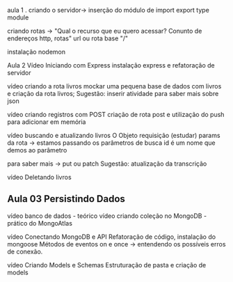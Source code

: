 aula 1 . criando o servidor-> inserção do módulo de import export type module

criando rotas -> "Qual o recurso que eu quero acessar? Conunto de endereços http, rotas"
url ou rota base "/"

instalação nodemon

Aula 2
Vídeo Iniciando com Express
instalação express e refatoração de servidor

vídeo criando a rota livros
mockar uma pequena base de dados com livros e criação da rota livros;
Sugestão: inserir atividade para saber mais sobre json

vídeo criando registros com POST
criação de rota post e utilização do push para adicionar em memória

vídeo buscando e atualizando livros
O Objeto requisição (estudar)
params da rota -> estamos passando os parâmetros de busca
id é um nome que demos ao parâmetro

para saber mais -> put ou patch
Sugestão: atualização da transcrição

vídeo Deletando livros

## Aula 03 Persistindo Dados

vídeo banco de dados - teórico
vídeo criando coleção no MongoDB - prático do MongoAtlas

vídeo Conectando MongoDB e API
Refatoração de código, instalação do mongoose
Métodos de eventos on e once -> entendendo os possíveis erros de conexão.

vídeo Criando Models e Schemas
Estruturação de pasta e criação de models
